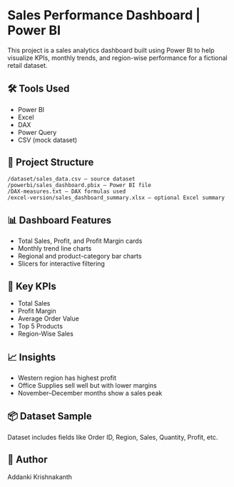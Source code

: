 # Sales Performance Dashboard | Power BI

This project is a sales analytics dashboard built using Power BI to help visualize KPIs, monthly trends, and region-wise performance for a fictional retail dataset.

## 🛠 Tools Used
- Power BI
- Excel
- DAX
- Power Query
- CSV (mock dataset)

## 📂 Project Structure
```
/dataset/sales_data.csv — source dataset  
/powerbi/sales_dashboard.pbix — Power BI file  
/DAX-measures.txt — DAX formulas used  
/excel-version/sales_dashboard_summary.xlsx — optional Excel summary  
```

## 📊 Dashboard Features
- Total Sales, Profit, and Profit Margin cards
- Monthly trend line charts
- Regional and product-category bar charts
- Slicers for interactive filtering

## 📌 Key KPIs
- Total Sales  
- Profit Margin  
- Average Order Value  
- Top 5 Products  
- Region-Wise Sales

## 📈 Insights
- Western region has highest profit
- Office Supplies sell well but with lower margins
- November–December months show a sales peak

## 📦 Dataset Sample
Dataset includes fields like Order ID, Region, Sales, Quantity, Profit, etc.

## 📌 Author
Addanki Krishnakanth  
